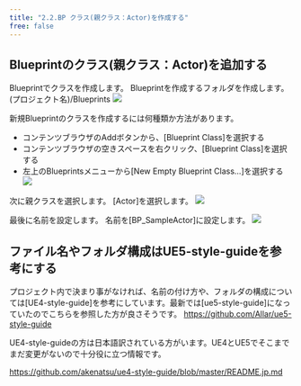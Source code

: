 ```yaml
---
title: "2.2.BP クラス(親クラス：Actor)を作成する"
free: false
---
```


## Blueprintのクラス(親クラス：Actor)を追加する
Blueprintでクラスを作成します。
Blueprintを作成するフォルダを作成します。
(プロジェクト名)/Blueprints
![](https://storage.googleapis.com/zenn-user-upload/86f17b944b31-20220110.png)

新規Blueprintのクラスを作成するには何種類か方法があります。
- コンテンツブラウザのAddボタンから、[Blueprint Class]を選択する
- コンテンツブラウザの空きスペースを右クリック、[Blueprint Class]を選択する
- 左上のBlueprintsメニューから[New Empty Blueprint Class…]を選択する
![](https://storage.googleapis.com/zenn-user-upload/8ac7cd070292-20220110.png)

次に親クラスを選択します。
[Actor]を選択します。
![](https://storage.googleapis.com/zenn-user-upload/9a1c44459ee9-20220110.png)

最後に名前を設定します。
名前を[BP_SampleActor]に設定します。
![](https://storage.googleapis.com/zenn-user-upload/3d0a675d639c-20220110.png)

## ファイル名やフォルダ構成はUE5-style-guideを参考にする
プロジェクト内で決まり事がなければ、名前の付け方や、フォルダの構成については[UE4-style-guide]を参考にしています。最新では[ue5-style-guide]になっていたのでこちらを参照した方が良さそうです。
https://github.com/Allar/ue5-style-guide

UE4-style-guideの方は日本語訳されている方がいます。UE4とUE5でそこまでまだ変更がないので十分役に立つ情報です。

https://github.com/akenatsu/ue4-style-guide/blob/master/README.jp.md
